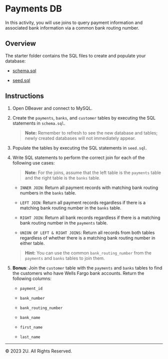 # Payments DB

In this activity, you will use joins to query payment information and associated bank information via a common bank routing number.

## Overview

The starter folder contains the SQL files to create and populate your database:

* [schema.sql](./starter/schema.sql)

* [seed.sql](./starter/seed.sql)

## Instructions

1. Open DBeaver and connect to MySQL.

2. Create the `payments`, `banks`, and `customer` tables by executing the SQL statements in `schema.sql`.

    > **Note:** Remember to refresh to see the new database and tables; newly created databases will not immediately appear.

3. Populate the tables by executing the SQL statements in `seed.sql`.

4. Write SQL statements to perform the correct join for each of the following use cases:

    > **Note:** For the joins, assume that the left table is the `payments` table and the right table is the `banks` table.

    * `INNER JOIN`: Return all payment records with matching bank routing numbers in the `banks` table.

    * `LEFT JOIN`: Return all payment records regardless if there is a matching bank routing number in the `banks` table.

    * `RIGHT JOIN`: Return all bank records regardless if there is a matching bank routing number in the `payments` table.

    * `UNION OF LEFT & RIGHT JOINS`: Return all records from both tables regardless of whether there is a matching bank routing number in either table.

    > **Hint:** You can use the common `bank_routing_number` from the `payments` and `banks` tables to join them.

5. **Bonus**: Join the `customer` table with the `payments` and `banks` tables to find the customers who have Wells Fargo bank accounts. Return the following columns:

    * `payment_id`

    * `bank_number`

    * `bank_routing_number`

    * `bank_name`

    * `first_name`

    * `last_name`

---

© 2023 2U. All Rights Reserved.
